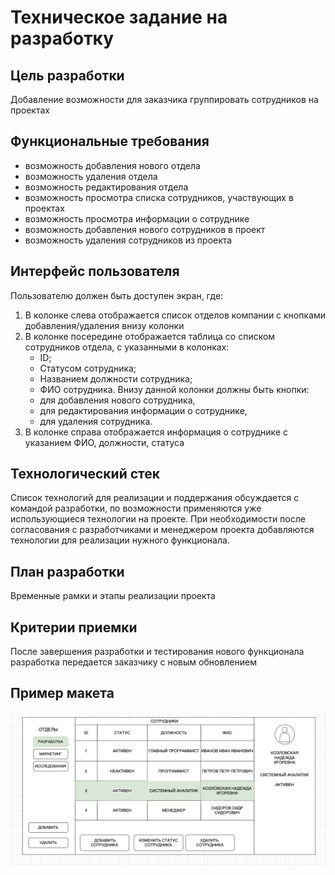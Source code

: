 # Техническое задание на разработку

## Цель разработки
 Добавление возможности для заказчика группировать сотрудников на проектах

## Функциональные требования
 - возможность добавления нового отдела
 - возможность удаления отдела
 - возможность редактирования отдела
 - возможность просмотра списка сотрудников, участвующих в проектах
 - возможность просмотра информации о сотруднике
 - возможность добавления нового сотрудников в проект
 - возможность удаления сотрудников из проекта

## Интерфейс пользователя
Пользователю должен быть доступен экран, где:
1. В колонке слева отображается список отделов компании с кнопками добавления/удаления внизу колонки
2. В колонке посередине отображается таблица со списком сотрудников отдела, с указанными в колонках:
    - ID;
    - Статусом сотрудника;
    - Названием должности сотрудника;
    - ФИО сотрудника.
    Внизу данной колонки должны быть кнопки:
    - для добавления нового сотрудника,
    - для редактирования информации о сотруднике, 
    - для удаления сотрудника.
3. В колонке справа отображается информация о сотруднике с указанием ФИО, должности, статуса

## Технологический стек
Список технологий для реализации и поддержания обсуждается с командой разработки, по возможности применяются уже использующиеся технологии на проекте. 
При необходимости после согласования с разработчиками и менеджером проекта добавляются технологии для реализации нужного функционала.

## План разработки
Временные рамки и этапы реализации проекта 

## Критерии приемки
После завершения разработки и тестирования нового функционала разработка передается заказчику с новым обновлением

## Пример макета
![Макет](https://github.com/nkozlovskaya/teh_zadanie/blob/main/%D0%9C%D0%B0%D0%BA%D0%B5%D1%82%20.png "Макет")

